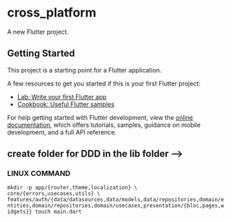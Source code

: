 # cross_platform

A new Flutter project.

## Getting Started

This project is a starting point for a Flutter application.

A few resources to get you started if this is your first Flutter project:

- [Lab: Write your first Flutter app](https://docs.flutter.dev/get-started/codelab)
- [Cookbook: Useful Flutter samples](https://docs.flutter.dev/cookbook)

For help getting started with Flutter development, view the
[online documentation](https://docs.flutter.dev/), which offers tutorials,
samples, guidance on mobile development, and a full API reference.



## create folder for DDD in the lib folder -->

### LINUX COMMAND


`
mkdir -p app/{router,theme,localization} \
core/{errors,usecases,utils} \
features/auth/{data/datasources,data/models,data/repositories,domain/entities,domain/repositories,domain/usecases,presentation/{bloc,pages,widgets}}
touch main.dart `


